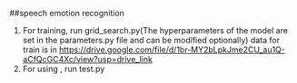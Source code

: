 ##speech emotion recognition
1. For training, run grid_search.py(The hyperparameters of the model are set in the parameters.py file and can be modified optionally)
   data for train is in https://drive.google.com/file/d/1br-MY2bLpkJme2CU_au1Q-aCfQcGC4Xc/view?usp=drive_link
3. For using , run test.py
